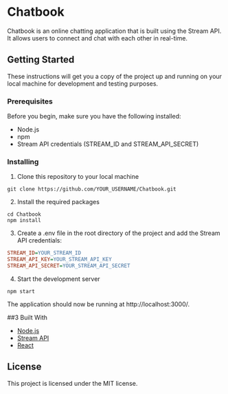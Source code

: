 # Chatbook
Chatbook is an online chatting application that is built using the Stream API. It allows users to connect and chat with each other in real-time.

## Getting Started
These instructions will get you a copy of the project up and running on your local machine for development and testing purposes.

### Prerequisites
Before you begin, make sure you have the following installed:

- Node.js
- npm
- Stream API credentials (STREAM_ID and STREAM_API_SECRET)

### Installing
1. Clone this repository to your local machine

```
git clone https://github.com/YOUR_USERNAME/Chatbook.git
```

2. Install the required packages

```
cd Chatbook
npm install
```
3. Create a .env file in the root directory of the project and add the Stream API credentials:

```ini
STREAM_ID=YOUR_STREAM_ID
STREAM_API_KEY=YOUR_STREAM_API_KEY
STREAM_API_SECRET=YOUR_STREAM_API_SECRET
```

4. Start the development server
```
npm start
```

The application should now be running at http://localhost:3000/.

##3 Built With
  - [Node.js](https://nodejs.org/en/)
  - [Stream API](https://getstream.io/api-platform/)
  - [React](https://reactjs.org/)
  
## License
This project is licensed under the MIT license.
